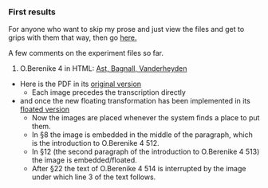 ### First results

For anyone who want to skip my prose and just view the files and get to grips with them that way, then go [here.](https://github.com/jcowey/P3/tree/master/pdfs/PDF_improvement_experimentation)

A few comments on the experiment files so far.

1. O.Berenike 4 in HTML: [Ast, Bagnall, Vanderheyden](https://journals.ub.uni-heidelberg.de/index.php/pylon/article/view/89358/83988)
  - Here is the PDF in its [original version](https://github.com/jcowey/P3/blob/master/pdfs/PDF_improvement_experimentation/p3test_ast_bagnall_berenike_4_text_orig.pdf)
    - Each image precedes the transcription directly
  - and once the new floating transformation has been implemented in its [floated version](https://github.com/jcowey/P3/blob/master/pdfs/PDF_improvement_experimentation/p3test_ast_bagnall_berenike_4_text_float_after.pdf)
    - Now the images are placed whenever the system finds a place to put them.
    - In §8 the image is embedded in the middle of the paragraph, which is the introduction to O.Berenike 4 512.
    - In §12 (the second paragraph of the introduction to O.Berenike 4 513) the image is embedded/floated.
    - After §22 the text of O.Berenike 4 514 is interrupted by the image under which line 3 of the text follows.
